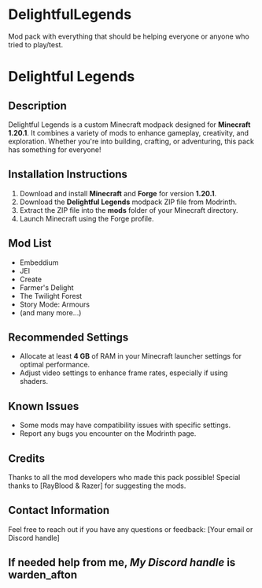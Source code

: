 # DelightfulLegends
Mod pack with everything that should be helping everyone or anyone who tried to play/test.

# Delightful Legends

## Description
Delightful Legends is a custom Minecraft modpack designed for **Minecraft 1.20.1**. It combines a variety of mods to enhance gameplay, creativity, and exploration. Whether you're into building, crafting, or adventuring, this pack has something for everyone!

## Installation Instructions
1. Download and install **Minecraft** and **Forge** for version **1.20.1**.
2. Download the **Delightful Legends** modpack ZIP file from Modrinth.
3. Extract the ZIP file into the **mods** folder of your Minecraft directory.
4. Launch Minecraft using the Forge profile.

## Mod List
- Embeddium
- JEI
- Create
- Farmer's Delight
- The Twilight Forest
- Story Mode: Armours
- (and many more...)

## Recommended Settings
- Allocate at least **4 GB** of RAM in your Minecraft launcher settings for optimal performance.
- Adjust video settings to enhance frame rates, especially if using shaders.

## Known Issues
- Some mods may have compatibility issues with specific settings.
- Report any bugs you encounter on the Modrinth page.

## Credits
Thanks to all the mod developers who made this pack possible! Special thanks to [RayBlood & Razer] for suggesting the mods.

## Contact Information
Feel free to reach out if you have any questions or feedback: [Your email or Discord handle]

## If needed help from me, *My Discord handle* is warden_afton
